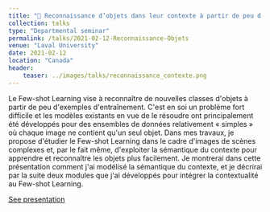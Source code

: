 ```yaml
---
title: "🧠 Reconnaissance d’objets dans leur contexte à partir de peu d’exemples d’entraînement"
collection: talks
type: "Departmental seminar"
permalink: /talks/2021-02-12-Reconnaissance-Objets
venue: "Laval University"
date: 2021-02-12
location: "Canada"
header:
    teaser: ../images/talks/reconnaissance_contexte.png
---
```

Le Few-shot Learning vise à reconnaître de nouvelles classes d'objets à partir de peu d'exemples d'entraînement. C'est en soi un problème fort difficile et les modèles existants en vue de le résoudre ont principalement été développés pour des ensembles de données relativement « simples » où chaque image ne contient qu'un seul objet. Dans mes travaux, je propose d'étudier le Few-shot Learning dans le cadre d'images de scènes complexes et, par le fait même, d'exploiter la sémantique du contexte pour apprendre et reconnaître les objets plus facilement. Je montrerai dans cette présentation comment j'ai modélisé la sémantique du contexte, et je décrirai par la suite deux modules que j'ai développés pour intégrer la contextualité au Few-shot Learning.

[See presentation](https://drive.google.com/file/d/17ndLMPSRAsBJ90gLX_L8TD0RBO-yIysL/view?usp=sharing)

